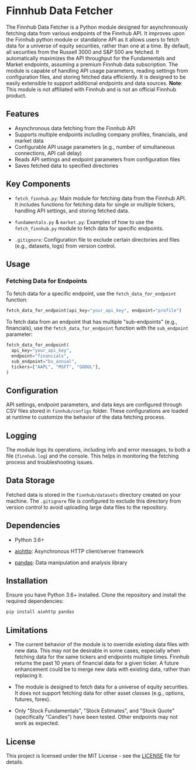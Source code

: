 # Finnhub Data Fetcher

The Finnhub Data Fetcher is a Python module designed for asynchronously fetching data from various endpoints of the Finnhub API. It improves upon the Finnhub python module or standalone API as it allows users to fetch data for a universe of equity securities, rather than one at a time. By default, all securities from the Russell 3000 and S&P 500 are fetched. It automatically maximizes the API throughput for the Fundamentals and Market endpoints, assuming a premium Finnhub data subscription. The module is capable of handling API usage parameters, reading settings from configuration files, and storing fetched data efficiently. It is designed to be easily extensible to support additional endpoints and data sources. **Note**: This module is not affiliated with Finnhub and is not an official Finnhub product.

## Features

- Asynchronous data fetching from the Finnhub API
- Supports multiple endpoints including company profiles, financials, and market data
- Configurable API usage parameters (e.g., number of simultaneous connections, API call delay)
- Reads API settings and endpoint parameters from configuration files
- Saves fetched data to specified directories

## Key Components

- `fetch_finnhub.py`: Main module for fetching data from the Finnhub API. It includes functions for fetching data for single or multiple tickers, handling API settings, and storing fetched data.

- `fundamentals.py` & `market.py`: Examples of how to use the `fetch_finnhub.py` module to fetch data for specific endpoints.

- `.gitignore`: Configuration file to exclude certain directories and files (e.g., datasets, logs) from version control.

## Usage

### Fetching Data for Endpoints

To fetch data for a specific endpoint, use the `fetch_data_for_endpoint` function:

```python
fetch_data_for_endpoint(api_key="your_api_key", endpoint="profile")
```

To fetch data from an endpoint that has multiple "sub-endpoints" (e.g., financials), use the `fetch_data_for_endpoint` function with the `sub_endpoint` parameter:

```python
fetch_data_for_endpoint(
  api_key="your_api_key",
  endpoint="financials",
  sub_endpoint="bs_annual",
  tickers=["AAPL", "MSFT", "GOOGL"],
)
```

## Configuration

API settings, endpoint parameters, and data keys are configured through CSV files stored in `finnhub/configs` folder. These configurations are loaded at runtime to customize the behavior of the data fetching process.

## Logging

The module logs its operations, including info and error messages, to both a file (`finnhub.log`) and the console. This helps in monitoring the fetching process and troubleshooting issues.

## Data Storage

Fetched data is stored in the `finnhub/datasets` directory created on your machine. The `.gitignore` file is configured to exclude this directory from version control to avoid uploading large data files to the repository.

## Dependencies

- Python 3.6+

- [aiohttp](https://docs.aiohttp.org/en/stable/): Asynchronous HTTP client/server framework

- [pandas](https://pandas.pydata.org/): Data manipulation and analysis library

## Installation

Ensure you have Python 3.6+ installed. Clone the repository and install the required dependencies:

```bash
pip install aiohttp pandas
```

## Limitations

- The current behavior of the module is to override existing data files with new data. This may not be desirable in some cases, especially when fetching data for the same tickers and endpoints multiple times. Finnhub returns the past 10 years of financial data for a given ticker. A future enhancement could be to merge new data with existing data, rather than replacing it.

- The module is designed to fetch data for a universe of equity securities. It does not support fetching data for other asset classes (e.g., options, futures, forex).

- Only "Stock Fundamentals", "Stock Estimates", and "Stock Quote" (specifically "Candles") have been tested. Other endpoints may not work as expected.

## License

This project is licensed under the MIT License - see the [LICENSE](LICENSE) file for details.
